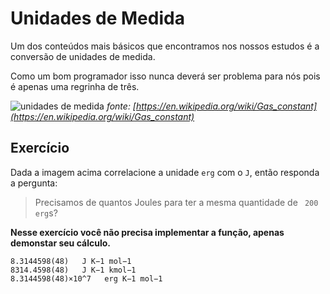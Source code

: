 # Unidades de Medida

Um dos conteúdos mais básicos que encontramos nos nossos estudos é a conversão de unidades de medida.

Como um bom programador isso nunca deverá ser problema para nós pois é apenas uma regrinha de três.

![unidades de medida](http://i.imgur.com/0sZd2iX.png)
*fonte: [https://en.wikipedia.org/wiki/Gas_constant](https://en.wikipedia.org/wiki/Gas_constant)*

## Exercício

Dada a imagem acima correlacione a unidade `erg` com o `J`, então responda a pergunta:

> Precisamos de quantos Joules para ter a mesma quantidade de ` 200 erg`s?

**Nesse exercício você não precisa implementar a função, apenas demonstar seu cálculo.**

```
8.3144598(48)   J K−1 mol−1
8314.4598(48)   J K−1 kmol−1
8.3144598(48)×10^7   erg K−1 mol−1
```
